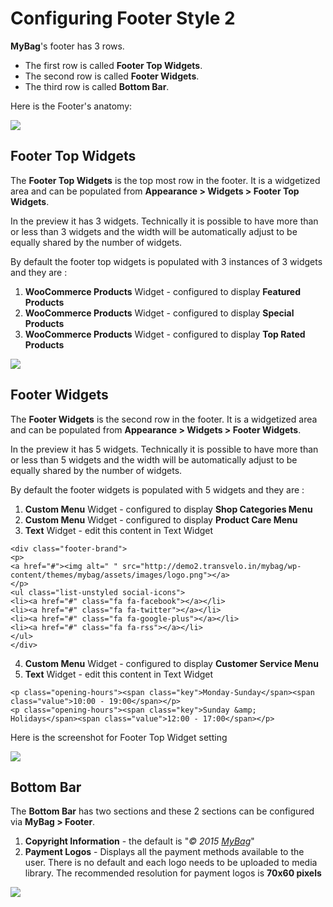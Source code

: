 # Configuring Footer Style 2

**MyBag**'s footer has 3 rows.

* The first row is called **Footer Top Widgets**.
* The second row is called **Footer Widgets**.
* The third row is called **Bottom Bar**.

Here is the Footer's anatomy:

![](http://transvelo.github.io/docs/mybag/images/footer-style-2.png)

## Footer Top Widgets

The **Footer Top Widgets** is the top most row in the footer. It is a widgetized area and can be populated from **Appearance > Widgets > Footer Top Widgets**.

In the preview it has 3 widgets. Technically it is possible to have more than or less than 3 widgets and the width will be automatically adjust to be equally shared by the number of widgets.

By default the footer top widgets is populated with 3 instances of 3 widgets and they are :

1. **WooCommerce Products** Widget - configured to display **Featured Products**
2. **WooCommerce Products** Widget - configured to display **Special Products**
3.  **WooCommerce Products** Widget - configured to display **Top Rated Products**

![](http://transvelo.github.io/docs/mybag/images/footer-2-top-widget-setting.png)

## Footer Widgets

The **Footer Widgets** is the second row in the footer. It is a widgetized area and can be populated from **Appearance > Widgets > Footer Widgets**.

In the preview it has 5 widgets. Technically it is possible to have more than or less than 5 widgets and the width will be automatically adjust to be equally shared by the number of widgets.

By default the footer widgets is populated with 5 widgets and they are :

1. **Custom Menu** Widget - configured to display **Shop Categories Menu**
2. **Custom Menu** Widget - configured to display **Product Care Menu**
3. **Text** Widget - edit this content in Text Widget
```
<div class="footer-brand">
<p>
<a href="#"><img alt=" " src="http://demo2.transvelo.in/mybag/wp-content/themes/mybag/assets/images/logo.png"></a>
</p>
<ul class="list-unstyled social-icons">
<li><a href="#" class="fa fa-facebook"></a></li>
<li><a href="#" class="fa fa-twitter"></a></li>
<li><a href="#" class="fa fa-google-plus"></a></li>
<li><a href="#" class="fa fa-rss"></a></li>
</ul>
</div>
```

4. **Custom Menu** Widget - configured to display **Customer Service Menu**
5. **Text** Widget - edit this content in Text Widget
```
<p class="opening-hours"><span class="key">Monday-Sunday</span><span class="value">10:00 - 19:00</span></p>
<p class="opening-hours"><span class="key">Sunday &amp; Holidays</span><span class="value">12:00 - 17:00</span></p>
```
Here is the screenshot for Footer Top Widget setting

![](http://transvelo.github.io/docs/mybag/images/footer-2-widget-setting.png)

## Bottom Bar

The **Bottom Bar** has two sections and these 2 sections can be configured via **MyBag > Footer**.

1. **Copyright Information** - the default is "*&copy; 2015 <a href="http://demo2.transvelo.in/mybag/">MyBag</a>*"
2. **Payment Logos** - Displays all the payment methods available to the user. There is no default and each logo needs to be uploaded to media library. The recommended resolution for payment logos is **70x60 pixels**

![](http://transvelo.github.io/docs/mybag/images/theme-options-footer.png)


